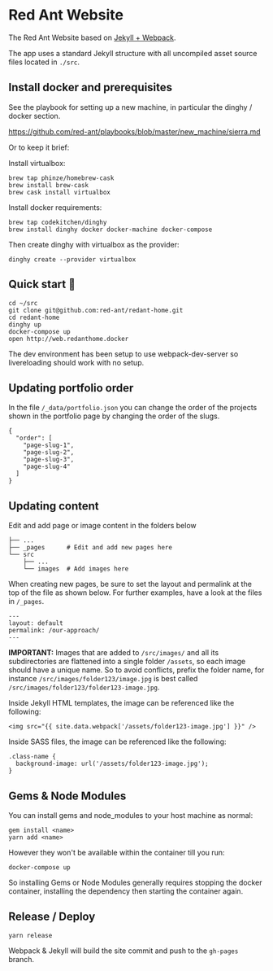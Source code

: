 # Red Ant Website

The Red Ant Website based on [Jekyll + Webpack](https://github.com/red-ant/jekyll-webpack).

The app uses a standard Jekyll structure with all uncompiled asset source files
located in `./src`.

## Install docker and prerequisites

See the playbook for setting up a new machine, in particular the dinghy / docker section.

<https://github.com/red-ant/playbooks/blob/master/new_machine/sierra.md>

Or to keep it brief:

Install virtualbox:
```
brew tap phinze/homebrew-cask
brew install brew-cask
brew cask install virtualbox
```

Install docker requirements:
```
brew tap codekitchen/dinghy
brew install dinghy docker docker-machine docker-compose
```

Then create dinghy with virtualbox as the provider:
```
dinghy create --provider virtualbox
```

## Quick start :runner:

```
cd ~/src
git clone git@github.com:red-ant/redant-home.git
cd redant-home
dinghy up
docker-compose up
open http://web.redanthome.docker
```

The dev environment has been setup to use webpack-dev-server so livereloading
should work with no setup.

## Updating portfolio order

In the file `/_data/portfolio.json` you can change the order of the projects shown in the portfolio page by changing the order of the slugs.

```
{
  "order": [
    "page-slug-1",
    "page-slug-2",
    "page-slug-3",
    "page-slug-4"
  ]
}
```

## Updating content

Edit and add page or image content in the folders below

```
├── ...
├── _pages      # Edit and add new pages here
└── src
    ├── ...
    └── images  # Add images here
```

When creating new pages, be sure to set the layout and permalink at the top of the file as shown below. For further examples, have a look at the files in `/_pages`.

```
---
layout: default
permalink: /our-approach/
---
```

**IMPORTANT:** Images that are added to `/src/images/` and all its subdirectories are flattened into a single folder `/assets`, so each image should have a unique name. So to avoid conflicts, prefix the folder name, for instance `/src/images/folder123/image.jpg` is best called `/src/images/folder123/folder123-image.jpg`.

Inside Jekyll HTML templates, the image can be referenced like the following:

```
<img src="{{ site.data.webpack['/assets/folder123-image.jpg'] }}" />
```

Inside SASS files, the image can be referenced like the following:

```
.class-name {
  background-image: url('/assets/folder123-image.jpg');
}
```

## Gems & Node Modules

You can install gems and node_modules to your host machine as normal:
```
gem install <name>
yarn add <name>
```

However they won't be available within the container till you run:
```
docker-compose up
```

So installing Gems or Node Modules generally requires stopping the docker
container, installing the dependency then starting the container again.

## Release / Deploy

```
yarn release
```

Webpack & Jekyll will build the site commit and push to the `gh-pages` branch.
